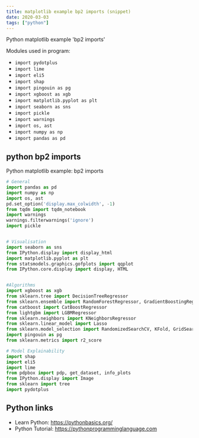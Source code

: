 ```yaml
---
title: matplotlib example bp2 imports (snippet)
date: 2020-03-03
tags: ["python"]
---
```

Python matplotlib example 'bp2 imports'


Modules used in program: 
* `import pydotplus`
* `import lime`
* `import eli5`
* `import shap`
* `import pingouin as pg`
* `import xgboost as xgb`
* `import matplotlib.pyplot as plt`
* `import seaborn as sns`
* `import pickle`
* `import warnings`
* `import os, ast`
* `import numpy as np`
* `import pandas as pd`

## python bp2 imports

Python matplotlib example: bp2 imports

```python
# General
import pandas as pd
import numpy as np
import os, ast
pd.set_option('display.max_colwidth', -1)
from tqdm import tqdm_notebook
import warnings
warnings.filterwarnings('ignore')
import pickle


# Visualisation
import seaborn as sns
from IPython.display import display_html
import matplotlib.pyplot as plt
from statsmodels.graphics.gofplots import qqplot
from IPython.core.display import display, HTML


#Algorithms
import xgboost as xgb
from sklearn.tree import DecisionTreeRegressor
from sklearn.ensemble import RandomForestRegressor, GradientBoostingRegressor
from catboost import CatBoostRegressor
from lightgbm import LGBMRegressor
from sklearn.neighbors import KNeighborsRegressor
from sklearn.linear_model import Lasso
from sklearn.model_selection import RandomizedSearchCV, KFold, GridSearchCV
import pingouin as pg
from sklearn.metrics import r2_score

# Model Explainability
import shap
import eli5
import lime
from pdpbox import pdp, get_dataset, info_plots
from IPython.display import Image
from sklearn import tree
import pydotplus

```

## Python links

- Learn Python: https://pythonbasics.org/
- Python Tutorial: https://pythonprogramminglanguage.com
